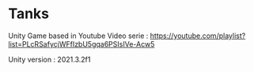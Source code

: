 # Tanks

Unity Game based in Youtube Video serie : https://youtube.com/playlist?list=PLcRSafycjWFfIzbU5gqa6PSIsIVe-Acw5

Unity version : 2021.3.2f1
